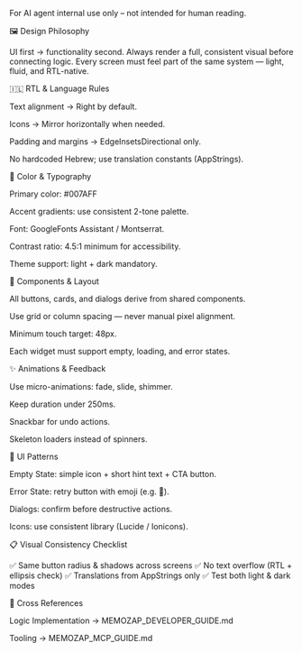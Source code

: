 For AI agent internal use only – not intended for human reading.

🖼️ Design Philosophy

UI first → functionality second.
Always render a full, consistent visual before connecting logic.
Every screen must feel part of the same system — light, fluid, and RTL-native.

🇮🇱 RTL & Language Rules

Text alignment → Right by default.

Icons → Mirror horizontally when needed.

Padding and margins → EdgeInsetsDirectional only.

No hardcoded Hebrew; use translation constants (AppStrings).

🎨 Color & Typography

Primary color: #007AFF

Accent gradients: use consistent 2-tone palette.

Font: GoogleFonts Assistant / Montserrat.

Contrast ratio: 4.5:1 minimum for accessibility.

Theme support: light + dark mandatory.

🧱 Components & Layout

All buttons, cards, and dialogs derive from shared components.

Use grid or column spacing — never manual pixel alignment.

Minimum touch target: 48px.

Each widget must support empty, loading, and error states.

✨ Animations & Feedback

Use micro-animations: fade, slide, shimmer.

Keep duration under 250ms.

Snackbar for undo actions.

Skeleton loaders instead of spinners.

🧩 UI Patterns

Empty State: simple icon + short hint text + CTA button.

Error State: retry button with emoji (e.g. 🔄).

Dialogs: confirm before destructive actions.

Icons: use consistent library (Lucide / Ionicons).

📋 Visual Consistency Checklist

✅ Same button radius & shadows across screens
✅ No text overflow (RTL + ellipsis check)
✅ Translations from AppStrings only
✅ Test both light & dark modes

🔗 Cross References

Logic Implementation → MEMOZAP_DEVELOPER_GUIDE.md

Tooling → MEMOZAP_MCP_GUIDE.md
